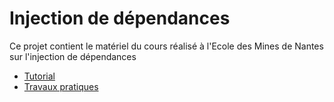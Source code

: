 # Injection de dépendances 

Ce projet contient le matériel du cours réalisé à l'Ecole des Mines de Nantes sur l'injection de dépendances

* [Tutorial](https://github.com/fredericoalvares/di-imta/tutorial)
* [Travaux pratiques](https://github.com/fredericoalvares/di-imta/tp) 
